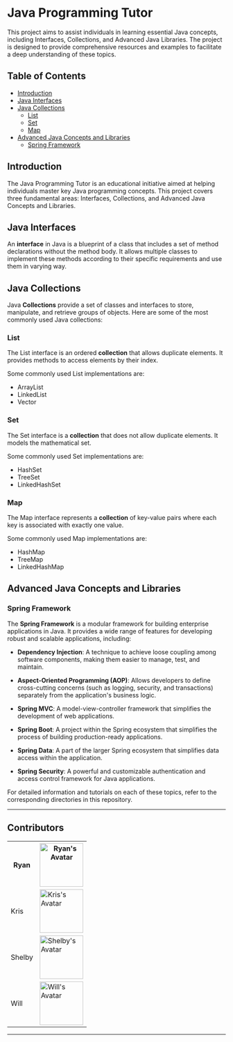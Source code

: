 # Java Programming Tutor

This project aims to assist individuals in learning essential Java concepts, including Interfaces, Collections, and Advanced Java Libraries. The project is designed to provide comprehensive resources and examples to facilitate a deep understanding of these topics.

## Table of Contents

- [Introduction](#introduction)
- [Java Interfaces](#java-interfaces)
- [Java Collections](#java-collections)
  - [List](#list)
  - [Set](#set)
  - [Map](#map)
- [Advanced Java Concepts and Libraries](#advanced-java-concepts-and-libraries)
  - [Spring Framework](#spring-framework)

## Introduction

The Java Programming Tutor is an educational initiative aimed at helping individuals master key Java programming concepts. This project covers three fundamental areas: Interfaces, Collections, and Advanced Java Concepts and Libraries.

## Java Interfaces

An **interface** in Java is a blueprint of a class that includes a set of method declarations without the method body. It allows multiple classes to implement these methods according to their specific requirements and use them in varying way.

## Java Collections

Java **Collections** provide a set of classes and interfaces to store, manipulate, and retrieve groups of objects. Here are some of the most commonly used Java collections:

### List

The List interface is an ordered **collection** that allows duplicate elements. It provides methods to access elements by their index.

Some commonly used List implementations are:
- ArrayList
- LinkedList
- Vector

### Set

The Set interface is a **collection** that does not allow duplicate elements. It models the mathematical set.

Some commonly used Set implementations are:
- HashSet
- TreeSet
- LinkedHashSet

### Map

The Map interface represents a **collection** of key-value pairs where each key is associated with exactly one value.

Some commonly used Map implementations are:
- HashMap
- TreeMap
- LinkedHashMap

## Advanced Java Concepts and Libraries

### Spring Framework

The **Spring Framework** is a modular framework for building enterprise applications in Java. It provides a wide range of features for developing robust and scalable applications, including:

- **Dependency Injection**: A technique to achieve loose coupling among software components, making them easier to manage, test, and maintain.

- **Aspect-Oriented Programming (AOP)**: Allows developers to define cross-cutting concerns (such as logging, security, and transactions) separately from the application's business logic.

- **Spring MVC**: A model-view-controller framework that simplifies the development of web applications.

- **Spring Boot**: A project within the Spring ecosystem that simplifies the process of building production-ready applications.

- **Spring Data**: A part of the larger Spring ecosystem that simplifies data access within the application.

- **Spring Security**: A powerful and customizable authentication and access control framework for Java applications.

For detailed information and tutorials on each of these topics, refer to the corresponding directories in this repository.

---

## Contributors

<table>
  <tr>
    <th>Ryan</th>
    <th><a href="https://github.com/RyanCantCode">
    <img src="https://avatars.githubusercontent.com/u/74330824?v=4" alt="Ryan's Avatar" width ="100"></a></th>
  </tr>
  <tr>
    <td>Kris</td>
    <td><a href="https://github.com/Kmcanally">
    <img src="https://avatars.githubusercontent.com/u/91687561?v=4" alt="Kris's Avatar" width ="100"></a></td>
  </tr>
  <tr>
    <td>Shelby</td>
    <td><a href="https://github.com/sboswell5">
    <img src="https://avatars.githubusercontent.com/u/125997983?v=4" alt="Shelby's Avatar" width ="100"></a></td>
  </tr>
  <tr>
    <td>Will</td>
    <td><a href="https://github.com/whughes3">
    <img src="https://avatars.githubusercontent.com/u/147770705?v=4" alt="Will's Avatar" width ="100"></a></td>
  </tr>
</table>

---
